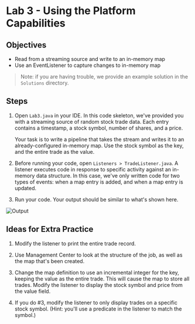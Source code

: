 # Lab 3 - Using the Platform Capabilities

## Objectives
* Read from a streaming source and write to an in-memory map
* Use an EventListener to capture changes to in-memory map

> Note: if you are having trouble, we provide an example solution in the `Solutions` directory. 


## Steps

1. Open `Lab3.java` in your IDE. In this code skeleton, we've provided you with a streaming source of random stock trade data. Each entry contains a timestamp, a stock symbol, number of shares, and a price. 

    Your task is to write a pipeline that takes the stream and writes it to an already-configured in-memory map. Use the stock symbol as the key, and the entire trade as the value. 

2. Before running your code, open `Listeners > TradeListener.java`. A listener executes code in response to specific activity against an in-memory data structure. In this case, we've only written code for two types of events: when a map entry is added, and when a map entry is updated. 

3. Run your code. Your output should be similar to what's shown here.

![Output](/images/Lab3Output.png)

## Ideas for Extra Practice

1. Modify the listener to print the entire trade record.

2. Use Management Center to look at the structure of the job, as well as the map that's been created. 

3. Change the map definition to use an incremental integer for the key, keeping the value as the entire trade. This will cause the map to store all trades. Modify the listener to display the stock symbol and price from the value field. 

4. If you do #3, modify the listener to only display trades on a specific stock symbol. (Hint: you'll use a predicate in the listener to match the symbol.)

